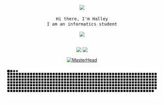 <p align="center">
    <img src="https://user-images.githubusercontent.com/5679180/79618120-0daffb80-80be-11ea-819e-d2b0fa904d07.gif" width="27px">
   <br><br>
    <samp>
      Hi there, I'm Halley <br>
      I am an informatics student <br>
      <br><img src="https://count.getloli.com/get/@:mshelovee?theme=asoul">
      <br><br> 
    </samp>
</p>

<p align="center">
    <img width="45%" src="https://github-readme-stats.vercel.app/api?username=halleyios&show_icons=true&theme=react&hide_border=true&bg_color=0D1117">
    <img width="45%" src="https://github-readme-streak-stats.herokuapp.com/?user=halleyios&theme=black-ice&hide_border=true&stroke=0000&background=0D1117">
</p>

<p align="center">
    <a href="https://ertu.xyz" target="_blank">
        <img src="https://img001.prntscr.com/file/img001/oiHzKNPjSkeurR83BsBoCA.png" alt="MasterHead" style="max-width: 100%;">
    </a>
</p>

<picture>
  <source
    media="(prefers-color-scheme: dark)"
    srcset="https://raw.githubusercontent.com/platane/snk/output/github-contribution-grid-snake-dark.svg"
  />
  <source
    media="(prefers-color-scheme: light)"
    srcset="https://raw.githubusercontent.com/platane/snk/output/github-contribution-grid-snake.svg"
  />
  <img
    alt="github contribution grid snake animation"
    src="https://raw.githubusercontent.com/platane/snk/output/github-contribution-grid-snake.svg"
  />
</picture>

